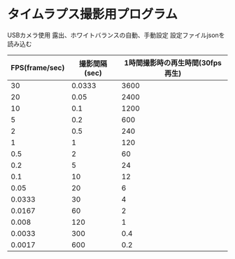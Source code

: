 # タイムラプス撮影用プログラム

 USBカメラ使用
 露出、ホワイトバランスの自動、手動設定
 設定ファイルjsonを読み込む
 

|FPS(frame/sec)|撮影間隔(sec)|1時間撮影時の再生時間(30fps再生)|
|-|-|-|
|30|0.0333|3600|
|20|0.05|2400|
|10|0.1|1200|
|5|0.2|600|
|2|0.5|240|
|1|1|120|
|0.5|2|60|
|0.2|5|24|
|0.1|10|12|
|0.05|20|6|
|0.0333|30|4|
|0.0167|60|2|
|0.008|120|1|
|0.0033|300|0.4|
|0.0017|600|0.2|

